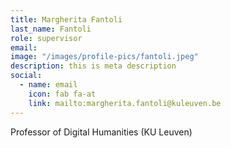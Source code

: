 ```yaml
---
title: Margherita Fantoli
last_name: Fantoli
role: supervisor
email: 
image: "/images/profile-pics/fantoli.jpeg"
description: this is meta description
social:
  - name: email
    icon: fab fa-at
    link: mailto:margherita.fantoli@kuleuven.be
---
```


Professor of Digital Humanities (KU Leuven)